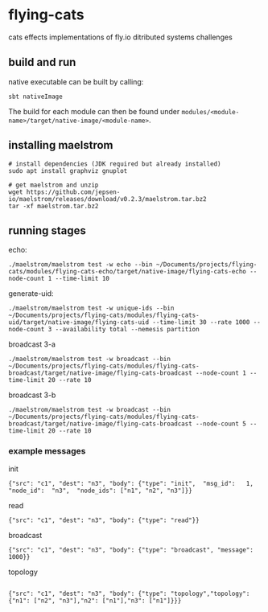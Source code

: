 # flying-cats
cats effects implementations of fly.io ditributed systems challenges

## build and run
native executable can be built by calling:
```
sbt nativeImage
```

The build for each module can then be found under `modules/<module-name>/target/native-image/<module-name>`.

## installing maelstrom

```
# install dependencies (JDK required but already installed)
sudo apt install graphviz gnuplot

# get maelstrom and unzip
wget https://github.com/jepsen-io/maelstrom/releases/download/v0.2.3/maelstrom.tar.bz2
tar -xf maelstrom.tar.bz2
```

## running stages

echo:
```
./maelstrom/maelstrom test -w echo --bin ~/Documents/projects/flying-cats/modules/flying-cats-echo/target/native-image/flying-cats-echo --node-count 1 --time-limit 10
```

generate-uid:
```
./maelstrom/maelstrom test -w unique-ids --bin ~/Documents/projects/flying-cats/modules/flying-cats-uid/target/native-image/flying-cats-uid --time-limit 30 --rate 1000 --node-count 3 --availability total --nemesis partition
```

broadcast 3-a
```
./maelstrom/maelstrom test -w broadcast --bin ~/Documents/projects/flying-cats/modules/flying-cats-broadcast/target/native-image/flying-cats-broadcast --node-count 1 --time-limit 20 --rate 10
```

broadcast 3-b
```
./maelstrom/maelstrom test -w broadcast --bin ~/Documents/projects/flying-cats/modules/flying-cats-broadcast/target/native-image/flying-cats-broadcast --node-count 5 --time-limit 20 --rate 10
```


### example messages
init
```
{"src": "c1", "dest": "n3", "body": {"type": "init",  "msg_id":   1,  "node_id":  "n3",  "node_ids": ["n1", "n2", "n3"]}}
```

read
```
{"src": "c1", "dest": "n3", "body": {"type": "read"}}
```

broadcast
```
{"src": "c1", "dest": "n3", "body": {"type": "broadcast", "message": 1000}}
```

topology
```

{"src": "c1", "dest": "n3", "body": {"type": "topology","topology": {"n1": ["n2", "n3"],"n2": ["n1"],"n3": ["n1"]}}}
```
